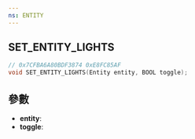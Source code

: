 ```yaml
---
ns: ENTITY
---
```

## SET_ENTITY_LIGHTS

```c
// 0x7CFBA6A80BDF3874 0xE8FC85AF
void SET_ENTITY_LIGHTS(Entity entity, BOOL toggle);
```


## 參數
* **entity**: 
* **toggle**: 

